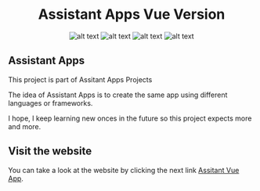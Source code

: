 <div align="center">
<h1>Assistant Apps Vue Version</h1>
  
![alt text](https://img.shields.io/badge/My%20first%20website-2.1.2-green)  ![alt text](https://img.shields.io/badge/Made%20by-Max-brightgreen) ![alt text](https://img.shields.io/badge/Project-Assistant%20Apps-coral) ![alt text](https://img.shields.io/badge/Made%20with-Vue-mint)
</div>

## Assistant Apps

This project is part of Assitant Apps Projects

The idea of Assistant Apps is to create the same app using different languages or frameworks.

I hope, I keep learning new onces in the future so this project expects more and more.

## Visit the website

You can take a look at the website by clicking the next link
[Assitant Vue App](https://vue-assistant-app.netlify.app/).
